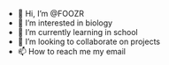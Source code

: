 - 👋 Hi, I’m @FOOZR
- 👀 I’m interested in biology
- 🌱 I’m currently learning in school
- 💞️ I’m looking to collaborate on projects
- 📫 How to reach me my email

<!---
FOOZR/FOOZR is a ✨ special ✨ repository because its `README.md` (this file) appears on your GitHub profile.
You can click the Preview link to take a look at your changes.
--->
